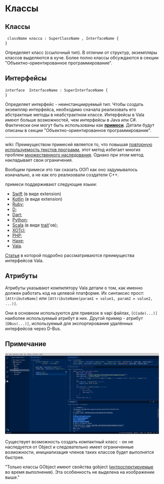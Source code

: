 # Классы

## Классы

```text
 className класса : SuperClassName , InterfaceName {
}
```

Определяет класс \(ссылочный тип\). В отличии от структур, экземпляры классов выделяются в куче. Более полно классы обсуждаются в секции "Объектно-ориентированное программирование".

## Интерфейсы

```text
interface  InterfaceName : SuperInterfaceName {
}
```

Определяет интерфейс - неинстанциируемый тип. Чтобы создать экземпляр интерфейса, необходимо сначала реализовать его абстрактные методы в неабстрактном классе. Интерфейсы в Vala имеют больше возможностей, чем интерфейсы в Java или C\#. Фактически они могут быть использованы как [**примеси**](https://ru.wikipedia.org/wiki/%D0%9F%D1%80%D0%B8%D0%BC%D0%B5%D1%81%D1%8C_%28%D0%BF%D1%80%D0%BE%D0%B3%D1%80%D0%B0%D0%BC%D0%BC%D0%B8%D1%80%D0%BE%D0%B2%D0%B0%D0%BD%D0%B8%D0%B5%29). Детали будут описаны в секции "Объектно-ориентированное программирование".

------------

wiki: Преимуществом примесей является то, что повышая [повторную используемость текстов программ](https://ru.wikipedia.org/wiki/%D0%9F%D0%BE%D0%B2%D1%82%D0%BE%D1%80%D0%BD%D0%BE%D0%B5_%D0%B8%D1%81%D0%BF%D0%BE%D0%BB%D1%8C%D0%B7%D0%BE%D0%B2%D0%B0%D0%BD%D0%B8%D0%B5_%D0%BA%D0%BE%D0%B4%D0%B0), этот метод избегает многих проблем [множественного наследования](https://ru.wikipedia.org/wiki/%D0%9C%D0%BD%D0%BE%D0%B6%D0%B5%D1%81%D1%82%D0%B2%D0%B5%D0%BD%D0%BD%D0%BE%D0%B5_%D0%BD%D0%B0%D1%81%D0%BB%D0%B5%D0%B4%D0%BE%D0%B2%D0%B0%D0%BD%D0%B8%D0%B5). Однако при этом метод накладывает свои ограничения.

Вообщем примеси это так сказать ООП как оно задумывалось изначально, а не как его реализовали создатели С++.

примеси поддерживают следующие языки:

* [Swift](https://ru.wikipedia.org/wiki/Swift_%28%D1%8F%D0%B7%D1%8B%D0%BA_%D0%BF%D1%80%D0%BE%D0%B3%D1%80%D0%B0%D0%BC%D0%BC%D0%B8%D1%80%D0%BE%D0%B2%D0%B0%D0%BD%D0%B8%D1%8F%29) \(в виде extension\)
* [Kotlin](https://ru.wikipedia.org/wiki/Kotlin) \(в виде extension\)
* [Ruby](https://ru.wikipedia.org/wiki/Ruby);
* [D](https://ru.wikipedia.org/wiki/D_%28%D1%8F%D0%B7%D1%8B%D0%BA_%D0%BF%D1%80%D0%BE%D0%B3%D1%80%D0%B0%D0%BC%D0%BC%D0%B8%D1%80%D0%BE%D0%B2%D0%B0%D0%BD%D0%B8%D1%8F%29);
* [Dart](https://ru.wikipedia.org/wiki/Dart);
* [Python](https://ru.wikipedia.org/wiki/Python);
* [Scala](https://ru.wikipedia.org/wiki/Scala_%28%D1%8F%D0%B7%D1%8B%D0%BA_%D0%BF%D1%80%D0%BE%D0%B3%D1%80%D0%B0%D0%BC%D0%BC%D0%B8%D1%80%D0%BE%D0%B2%D0%B0%D0%BD%D0%B8%D1%8F%29) \(в виде [trait](https://ru.wikipedia.org/wiki/Trait)'ов\);
* [XOTcl](https://ru.wikipedia.org/wiki/XOTcl);
* [PHP](https://ru.wikipedia.org/wiki/PHP);
* [Haxe](https://ru.wikipedia.org/wiki/Haxe);
* [Vala](https://ru.wikipedia.org/wiki/Vala).

[Статья](https://blogs.gnome.org/jnelson/2011/11/01/a-few-of-my-favorite-vala-things-interface/) в которой подробно рассматриваются преимущества интерфейсов Vala.

## Атрибуты

Атрибуты указывают компилятору Vala детали о том, как именно должен работать код на целевой платформе. Их синтаксис прост: `[AttributeName]` или `[AttributeName(param1 = value1, param2 = value2, ...)]`.

Они в основном используются для привязок в vapi файлах, `[CCode(...)]` наиболее используемый атрибут в них. Другой пример - атрибут `[DBus(...)]`, используемый для экспортирования удалённых интерфейсов через D-Bus.

## Примечание

![](../.gitbook/assets/image%20%289%29.png)

Существует возможность создать компактный класс - он не наследуется от Object и следовательно имеет ограниченные возможности, инициализация членов таких классов будет выполнятся быстрее.

"Только классы GObject имеют свойства gobject \([интроспектируемые](https://ru.wikipedia.org/wiki/%D0%98%D0%BD%D1%82%D1%80%D0%BE%D1%81%D0%BF%D0%B5%D0%BA%D1%86%D0%B8%D1%8F_%28%D0%BF%D1%80%D0%BE%D0%B3%D1%80%D0%B0%D0%BC%D0%BC%D0%B8%D1%80%D0%BE%D0%B2%D0%B0%D0%BD%D0%B8%D0%B5%29) во время выполнения\). Эта особенность не выделена на изображении выше."

  


